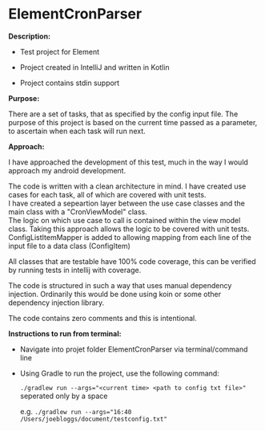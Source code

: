 # ElementCronParser
**Description:**
- Test project for Element

- Project created in IntelliJ and written in Kotlin

- Project contains stdin support

**Purpose:**

There are a set of tasks, that as specified by the config input file.  The purpose of this project is based on the current time passed as a parameter, to ascertain when each task will run next. 

**Approach:**

I have approached the development of this test, much in the way I would approach my android development. 

The code is written with a clean architecture in mind.  I have created use cases for each task, all of which are covered with unit tests.   
I have created a sepeartion layer between the use case classes and the main class with a "CronViewModel" class.  
The logic on which use case to call is contained within the view model class.  Taking this approach allows the logic to be covered with unit tests. 
ConfigListItemMapper is added to allowing mapping from each line of the input file to a data class (ConfigItem)

All classes that are testable have 100% code coverage, this can be verified by running tests in intellij with coverage. 

The code is structured in such a way that uses manual dependency injection.  Ordinarily this would be done using koin or some other dependency injection library. 

The code contains zero comments and this is intentional. 

**Instructions to run from terminal:**
- Navigate into projet folder ElementCronParser via terminal/command line
- Using Gradle to run the project, use the following command:


  `./gradlew run --args="<current time> <path to config txt file>"` seperated only by a space
  
  e.g. `./gradlew run --args="16:40 /Users/joebloggs/document/testconfig.txt"`
